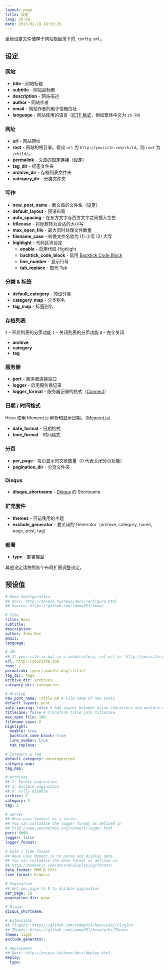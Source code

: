 ```yaml
---
layout: page
title: 设定
lang: zh-CN
date: 2013-02-18 18:55:29
---
```


全局设定文件储存于网站根目录下的`_config.yml`。

## 设定

### 网站

- **title** - 网站标题
- **subtitle** - 网站副标题
- **description** - 网站描述
- **author** - 网站作者
- **email** - 网站作者的电子信箱位址
- **language** - 网站使用的语言（[IETF 格式][1]，例如繁体中文为 `zh-TW`）

### 网址

- **url** - 网站网址
- **root** - 网站的根目录。假设 `url` 为 `http://yoursite.com/child`，则 `root` 为 `/child/`。
- **permalink** - 文章的固定连接（[设定][2]）
- **tag_dir** - 标签文件夹
- **archive_dir** - 存档列表文件夹
- **category_dir** - 分类文件夹

### 写作

- **new_post_name** - 新文章的文件名（[设定][7]）
- **default_layout** - 预设布局
- **auto_spacing** - 在东方文字与西方文字之间插入空白
- **titlecase** - 将标题转为合适的大小写
- **max_open_file** - 最大同时处理文件数量
- **filename_case** - 转换文件名称为 (1) 小写 (2) 大写
- **highlight** - 代码区块设定
  - **enable** - 启用代码 Highlight
  - **backtick_code_block** - 启用 [Backtick Code Block][6]
  - **line_number** - 显示行号
  - **tab_replace** - 取代 Tab

### 分类 & 标签

- **default_category** - 预设分类
- **category_map** - 分类别名
- **tag_map** - 标签别名

### 存档列表

`2` - 开启列表的分页功能
`1` - 关闭列表的分页功能
`0` - 完全关闭

- **archive**
- **category**
- **tag**

### 服务器

- **port** - 服务器连接端口
- **logger** - 启用服务器记录
- **logger_format** - 服务器记录的格式（[Connect][3]）

### 日期 / 时间格式

Hexo 使用 Moment.js 解析和显示日期。（[Moment.js][4]）

- **date_format** - 日期格式
- **time_format** - 时间格式

### 分页

- **per_page** - 每页显示的文章数量（0 代表关闭分页功能）
- **pagination_dir** - 分页文件夹

### Disqus

- **disqus_shortname** - [Disqus][5] 的 Shortname

### 扩充套件

- **themes** - 目前使用的主题
- **exclude_generator** - 要关闭的 Generator（archive, category, home, page, post, tag）

### 部署

- **type** - 部署类型

其他设定请依照各个布局扩展调整设定。

## 预设值

``` yaml
# Hexo Configuration
## Docs: http://zespia.tw/hexo/docs/configure.html
## Source: https://github.com/tommy351/hexo/

# Site
title: Hexo
subtitle:
description:
author: John Doe
email:
language:

# URL
## If your site is put in a subdirectory, set url as 'http://yoursite.com/child' and root as '/child/'
url: http://yoursite.com
root: /
permalink: :year/:month/:day/:title/
tag_dir: tags
archive_dir: archives
category_dir: categories

# Writing
new_post_name: :title.md # File name of new posts
default_layout: post
auto_spacing: false # Add spaces between asian characters and western characters
titlecase: false # Transform title into titlecase
max_open_file: 100
filename_case: 0
highlight:
  enable: true
  backtick_code_block: true
  line_number: true
  tab_replace:

# Category & Tag
default_category: uncategorized
category_map:
tag_map:

# Archives
## 2: Enable pagination
## 1: Disable pagination
## 0: Fully Disable
archive: 2
category: 2
tag: 2

# Server
## Hexo uses Connect as a server
## You can customize the logger format as defined in
## http://www.senchalabs.org/connect/logger.html
port: 4000
logger: false
logger_format:

# Date / Time format
## Hexo uses Moment.js to parse and display date
## You can customize the date format as defined in
## http://momentjs.com/docs/#/displaying/format/
date_format: MMM D YYYY
time_format: H:mm:ss

# Pagination
## Set per_page to 0 to disable pagination
per_page: 10
pagination_dir: page

# Disqus
disqus_shortname:

# Extensions
## Plugins: https://github.com/tommy351/hexo/wiki/Plugins
## Themes: https://github.com/tommy351/hexo/wiki/Themes
theme: light
exclude_generator:

# Deployment
## Docs: http://zespia.tw/hexo/docs/deploy.html
deploy:
  type:
```

[1]: http://www.w3.org/International/articles/language-tags/
[2]: permalink.html
[3]: http://www.senchalabs.org/connect/logger.html
[4]: http://momentjs.com/docs/#/displaying/format/
[5]: http://disqus.com/
[6]: tag-plugins.html
[7]: writing.html